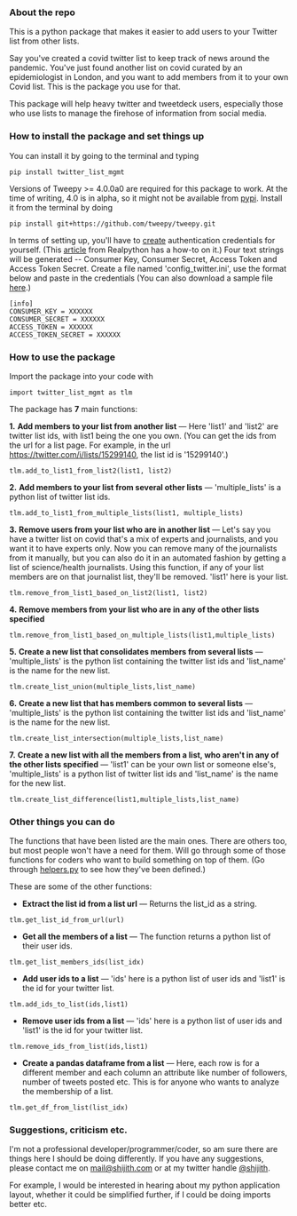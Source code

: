 ### About the repo 

This is a python package that makes it easier to add users to your Twitter list from other lists.

Say you've created a covid twitter list to keep track of news around the pandemic. You've just found another list on covid curated by an epidemiologist in London, and you want to add members from it to your own Covid list. This is the package you use for that.

This package will help heavy twitter and tweetdeck users, especially those who use lists to manage the firehose of information from social media.


### How to install the package and set things up

You can install it by going to the terminal and typing  
```
pip install twitter_list_mgmt
```

Versions of Tweepy >= 4.0.0a0 are required for this package to work. At the time of writing, 4.0 is in alpha, so it might not be available from [pypi](https://pypi.org/project/tweepy/#history). Install it from the terminal by doing
```
pip install git+https://github.com/tweepy/tweepy.git
```

In terms of setting up, you'll have to [create](https://developer.twitter.com/) authentication credentials for yourself. (This [article](https://realpython.com/twitter-bot-python-tweepy/) from Realpython has a how-to on it.) Four text strings will be generated -- Consumer Key, Consumer Secret, Access Token and Access Token Secret. Create a file named 'config_twitter.ini', use the format below and paste in the credentials (You can also download a sample file [here](twitter_list_mgmt/config_twitter.ini).)

```
[info]
CONSUMER_KEY = XXXXXX
CONSUMER_SECRET = XXXXXX
ACCESS_TOKEN = XXXXXX
ACCESS_TOKEN_SECRET = XXXXXX
```

### How to use the package  
  
Import the package into your code with
```
import twitter_list_mgmt as tlm
```

The package has **7** main functions:  

**1.** **Add members to your list from another list** — Here 'list1' and 'list2' are twitter list ids, with list1 being the one you own. (You can get the ids from the url for a list page. For example, in the url https://twitter.com/i/lists/15299140, the list id is '15299140'.)
```
tlm.add_to_list1_from_list2(list1, list2)
```

**2.** **Add members to your list from several other lists** — 'multiple_lists' is a python list of twitter list ids.
```
tlm.add_to_list1_from_multiple_lists(list1, multiple_lists)
```

**3.** **Remove users from your list who are in another list** — Let's say you have a twitter list on covid that's a mix of experts and journalists, and you want it to have experts only. Now you can remove many of the journalists from it manually, but you can also do it in an automated fashion by getting a list of science/health journalists. Using this function, if any of your list members are on that journalist list, they'll be removed. 'list1' here is your list.
```
tlm.remove_from_list1_based_on_list2(list1, list2)
```

**4.** **Remove members from your list who are in any of the other lists specified**
```
tlm.remove_from_list1_based_on_multiple_lists(list1,multiple_lists)
```

**5.** **Create a new list that consolidates members from several lists** — 'multiple_lists' is the python list containing the twitter list ids and 'list_name' is the name for the new list.
```
tlm.create_list_union(multiple_lists,list_name)
```

**6.** **Create a new list that has members common to several lists** — 'multiple_lists' is the python list containing the twitter list ids and 'list_name' is the name for the new list.
```
tlm.create_list_intersection(multiple_lists,list_name)
```

**7.** **Create a new list with all the members from a list, who aren't in any of the other lists specified** — 'list1' can be your own list or someone else's, 'multiple_lists' is a python list of twitter list ids and 'list_name' is the name for the new list.
```
tlm.create_list_difference(list1,multiple_lists,list_name)
```

### Other things you can do

The functions that have been listed are the main ones. There are others too, but most people won't have a need for them. Will go through some of those functions for coders who want to build something on top of them. (Go through [helpers.py](twitter_list_mgmt/helpers.py) to see how they've been defined.)

These are some of the other functions:  
  
* **Extract the list id from a list url** — Returns the list_id as a string.
```
tlm.get_list_id_from_url(url)
```

* **Get all the members of a list** — The function returns a python list of their user ids.
```
tlm.get_list_members_ids(list_idx)
```

* **Add user ids to a list** — 'ids' here is a python list of user ids and 'list1' is the id for your twitter list.
```
tlm.add_ids_to_list(ids,list1)
```

* **Remove user ids from a list** — 'ids' here is a python list of user ids and 'list1' is the id for your twitter list.
```
tlm.remove_ids_from_list(ids,list1)
```

* **Create a pandas dataframe from a list** — Here, each row is for a different member and each column an attribute like number of followers, number of tweets posted etc. This is for anyone who wants to analyze the membership of a list.
```
tlm.get_df_from_list(list_idx)
```

### Suggestions, criticism etc.
I'm not a professional developer/programmer/coder, so am sure there are things here I should be doing differently. If you have any suggestions, please contact me on mail@shijith.com or at my twitter handle [@shijith](https://twitter.com/shijith).

For example, I would be interested in hearing about my python application layout, whether it could be simplified further, if I could be doing imports better etc.
